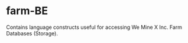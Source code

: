 # farm-BE
Contains language constructs useful for accessing We Mine X Inc. Farm Databases (Storage).
